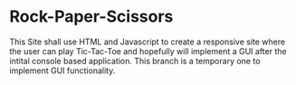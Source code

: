# Rock-Paper-Scissors
This Site shall use HTML and Javascript to create a responsive site
where the user can play Tic-Tac-Toe and hopefully will implement a 
GUI after the intital console based application.
This branch is a temporary one to implement GUI functionality.
